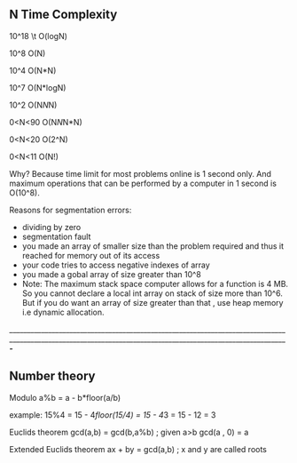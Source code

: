 N			Time Complexity
---------------------------
10^18	\t	O(logN)

10^8		O(N)

10^4		O(N*N)

10^7		O(N*logN)

10^2		O(N*N*N)

0<N<90		O(N*N*N*N)

0<N<20		O(2^N)

0<N<11		O(N!)

Why? Because time limit for most problems online is 1 second only. And maximum operations that can be performed by a computer in 1 second is O(10^8).

Reasons for segmentation errors:
* dividing by zero
* segmentation fault
* you made an array of smaller size than the problem required and thus it reached for memory out of its access
* your code tries to access negative indexes of array
* you made a gobal array of size greater than 10^8
* Note: The maximum stack space computer allows for a function is 4 MB. So you cannot declare a local int array on stack of size more than 10^6. But if you do want an array of size greater than that , use heap memory i.e dynamic allocation.

_____________________________________________________________________________________________________________________________________________________________________-_________

Number theory
-------------

Modulo
a%b = a - b*floor(a/b)

example:
15%4 = 15 - 4*floor(15/4)
	 = 15 - 4*3
	 = 15 - 12
	 = 3

Euclids theorem
gcd(a,b) = gcd(b,a%b) ; given a>b
gcd(a , 0) = a

Extended Euclids theorem
ax + by = gcd(a,b) ; x and y are called roots
